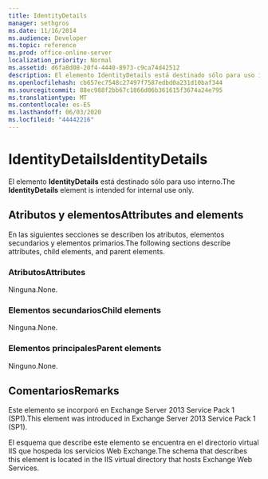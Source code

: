 ```yaml
---
title: IdentityDetails
manager: sethgros
ms.date: 11/16/2014
ms.audience: Developer
ms.topic: reference
ms.prod: office-online-server
localization_priority: Normal
ms.assetid: d6fa8d08-20f4-4440-8973-c9ca74d42512
description: El elemento IdentityDetails está destinado sólo para uso interno.
ms.openlocfilehash: cb657ec7548c27497f7587edbd0a231d10baf344
ms.sourcegitcommit: 88ec988f2bb67c1866d06b361615f3674a24e795
ms.translationtype: MT
ms.contentlocale: es-ES
ms.lasthandoff: 06/03/2020
ms.locfileid: "44442216"
---
```

# <a name="identitydetails"></a><span data-ttu-id="93d38-103">IdentityDetails</span><span class="sxs-lookup"><span data-stu-id="93d38-103">IdentityDetails</span></span>

<span data-ttu-id="93d38-104">El elemento **IdentityDetails** está destinado sólo para uso interno.</span><span class="sxs-lookup"><span data-stu-id="93d38-104">The **IdentityDetails** element is intended for internal use only.</span></span> 

## <a name="attributes-and-elements"></a><span data-ttu-id="93d38-105">Atributos y elementos</span><span class="sxs-lookup"><span data-stu-id="93d38-105">Attributes and elements</span></span>

<span data-ttu-id="93d38-106">En las siguientes secciones se describen los atributos, elementos secundarios y elementos primarios.</span><span class="sxs-lookup"><span data-stu-id="93d38-106">The following sections describe attributes, child elements, and parent elements.</span></span>
  
### <a name="attributes"></a><span data-ttu-id="93d38-107">Atributos</span><span class="sxs-lookup"><span data-stu-id="93d38-107">Attributes</span></span>

<span data-ttu-id="93d38-108">Ninguna.</span><span class="sxs-lookup"><span data-stu-id="93d38-108">None.</span></span>
  
### <a name="child-elements"></a><span data-ttu-id="93d38-109">Elementos secundarios</span><span class="sxs-lookup"><span data-stu-id="93d38-109">Child elements</span></span>

<span data-ttu-id="93d38-110">Ninguna.</span><span class="sxs-lookup"><span data-stu-id="93d38-110">None.</span></span>
  
### <a name="parent-elements"></a><span data-ttu-id="93d38-111">Elementos principales</span><span class="sxs-lookup"><span data-stu-id="93d38-111">Parent elements</span></span>

<span data-ttu-id="93d38-112">Ninguno.</span><span class="sxs-lookup"><span data-stu-id="93d38-112">None.</span></span>
  
## <a name="remarks"></a><span data-ttu-id="93d38-113">Comentarios</span><span class="sxs-lookup"><span data-stu-id="93d38-113">Remarks</span></span>

<span data-ttu-id="93d38-114">Este elemento se incorporó en Exchange Server 2013 Service Pack 1 (SP1).</span><span class="sxs-lookup"><span data-stu-id="93d38-114">This element was introduced in Exchange Server 2013 Service Pack 1 (SP1).</span></span>
  
<span data-ttu-id="93d38-115">El esquema que describe este elemento se encuentra en el directorio virtual IIS que hospeda los servicios Web Exchange.</span><span class="sxs-lookup"><span data-stu-id="93d38-115">The schema that describes this element is located in the IIS virtual directory that hosts Exchange Web Services.</span></span>
  

